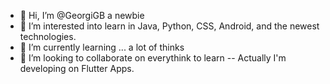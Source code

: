 - 👋 Hi, I’m @GeorgiGB a newbie
- 👀 I’m interested into learn in Java, Python, CSS, Android, and the newest technologies.
- 🌱 I’m currently learning ... a lot of thinks
- 💞️ I’m looking to collaborate on everythink to learn
-- Actually I'm developing on Flutter Apps.

<!---
GeorgiGB/GeorgiGB is a ✨ special ✨ repository because its `README.md` (this file) appears on your GitHub profile.
You can click the Preview link to take a look at your changes.
--->
